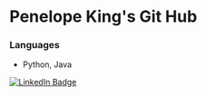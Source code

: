 # Penelope King's Git Hub
### Languages
* Python, Java
<div id="badges">
  <a href="https://www.linkedin.com/in/penelopeking">
    <img src="https://img.shields.io/badge/LinkedIn-blue?style=for-the-badge&logo=linkedin&logoColor=white" alt="LinkedIn Badge"/>
  </a>
</div>
